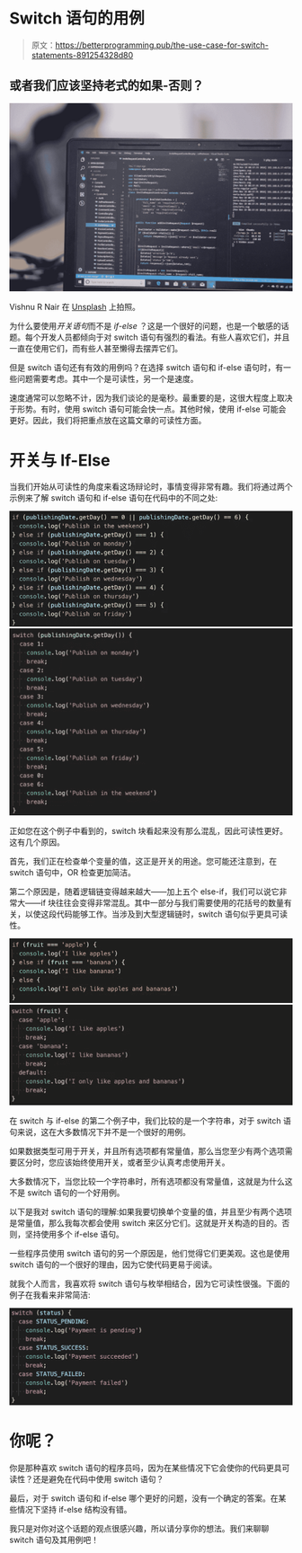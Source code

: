 # Switch 语句的用例

> 原文：<https://betterprogramming.pub/the-use-case-for-switch-statements-891254328d80>

## 或者我们应该坚持老式的如果-否则？

![](img/778d4dbd4d46950102b56216aaf4ef58.png)

Vishnu R Nair 在 [Unsplash](https://unsplash.com?utm_source=medium&utm_medium=referral) 上拍照。

为什么要使用*开关语句*而不是 *if-else* ？这是一个很好的问题，也是一个敏感的话题。每个开发人员都倾向于对 switch 语句有强烈的看法。有些人喜欢它们，并且一直在使用它们，而有些人甚至懒得去摆弄它们。

但是 switch 语句还有有效的用例吗？在选择 switch 语句和 if-else 语句时，有一些问题需要考虑。其中一个是可读性，另一个是速度。

速度通常可以忽略不计，因为我们谈论的是毫秒。最重要的是，这很大程度上取决于形势。有时，使用 switch 语句可能会快一点。其他时候，使用 if-else 可能会更好。因此，我们将把重点放在这篇文章的可读性方面。

# 开关与 If-Else

当我们开始从可读性的角度来看这场辩论时，事情变得非常有趣。我们将通过两个示例来了解 switch 语句和 if-else 语句在代码中的不同之处:

![](img/3e6105f9d31d4ebde9112fc2536c5bf2.png)![](img/7cede4a7fb3f1b404557a04c785613fd.png)

正如您在这个例子中看到的，switch 块看起来没有那么混乱，因此可读性更好。这有几个原因。

首先，我们正在检查单个变量的值，这正是开关的用途。您可能还注意到，在 switch 语句中，OR 检查更加简洁。

第二个原因是，随着逻辑链变得越来越大——加上五个 else-if，我们可以说它非常大——if 块往往会变得非常混乱。其中一部分与我们需要使用的花括号的数量有关，以使这段代码能够工作。当涉及到大型逻辑链时，switch 语句似乎更具可读性。

![](img/b32522875de6edc22a81981abd77266a.png)![](img/88e8628dae5ce20ddc0fed6c3bcc0955.png)

在 switch 与 if-else 的第二个例子中，我们比较的是一个字符串，对于 switch 语句来说，这在大多数情况下并不是一个很好的用例。

如果数据类型可用于开关，并且所有选项都有常量值，那么当您至少有两个选项需要区分时，您应该始终使用开关，或者至少认真考虑使用开关。

大多数情况下，当您比较一个字符串时，所有选项都没有常量值，这就是为什么这不是 switch 语句的一个好用例。

以下是我对 switch 语句的理解:如果我要切换单个变量的值，并且至少有两个选项是常量值，那么我每次都会使用 switch 来区分它们。这就是开关构造的目的。否则，坚持使用多个 if-else 语句。

一些程序员使用 switch 语句的另一个原因是，他们觉得它们更美观。这也是使用 switch 语句的一个很好的理由，因为它使代码更易于阅读。

就我个人而言，我喜欢将 switch 语句与枚举相结合，因为它可读性很强。下面的例子在我看来非常简洁:

![](img/6207b8fb3a653f5c91fb968dbe9a9cbc.png)

# 你呢？

你是那种喜欢 switch 语句的程序员吗，因为在某些情况下它会使你的代码更具可读性？还是避免在代码中使用 switch 语句？

最后，对于 switch 语句和 if-else 哪个更好的问题，没有一个确定的答案。在某些情况下坚持 if-else 结构没有错。

我只是对你对这个话题的观点很感兴趣，所以请分享你的想法。我们来聊聊 switch 语句及其用例吧！